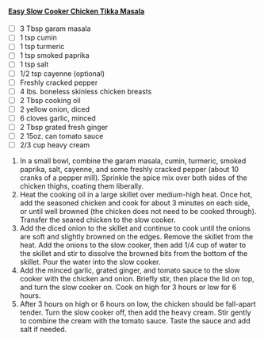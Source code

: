 #### [Easy Slow Cooker Chicken Tikka Masala](https://www.budgetbytes.com/slow-cooker-chicken-tikka-masala/)

- [ ] 3 Tbsp garam masala
- [ ] 1 tsp cumin
- [ ] 1 tsp turmeric
- [ ] 1 tsp smoked paprika
- [ ] 1 tsp salt
- [ ] 1/2 tsp cayenne (optional)
- [ ] Freshly cracked pepper
- [ ] 4 lbs. boneless skinless chicken breasts
- [ ] 2 Tbsp cooking oil
- [ ] 2 yellow onion, diced
- [ ] 6 cloves garlic, minced
- [ ] 2 Tbsp grated fresh ginger
- [ ] 2 15oz. can tomato sauce
- [ ] 2/3 cup heavy cream

1. In a small bowl, combine the garam masala, cumin, turmeric, smoked paprika, salt, cayenne, and some freshly cracked pepper (about 10 cranks of a pepper mill). Sprinkle the spice mix over both sides of the chicken thighs, coating them liberally.
2. Heat the cooking oil in a large skillet over medium-high heat. Once hot, add the seasoned chicken and cook for about 3 minutes on each side, or until well browned (the chicken does not need to be cooked through). Transfer the seared chicken to the slow cooker.
3. Add the diced onion to the skillet and continue to cook until the onions are soft and slightly browned on the edges. Remove the skillet from the heat. Add the onions to the slow cooker, then add 1/4 cup of water to the skillet and stir to dissolve the browned bits from the bottom of the skillet. Pour the water into the slow cooker.
4. Add the minced garlic, grated ginger, and tomato sauce to the slow cooker with the chicken and onion. Briefly stir, then place the lid on top, and turn the slow cooker on. Cook on high for 3 hours or low for 6 hours.
5. After 3 hours on high or 6 hours on low, the chicken should be fall-apart tender. Turn the slow cooker off, then add the heavy cream. Stir gently to combine the cream with the tomato sauce. Taste the sauce and add salt if needed.
